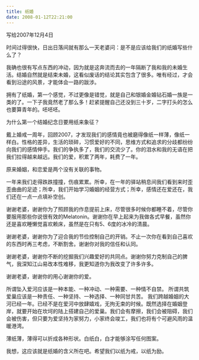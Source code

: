 ```yaml
---
title: 纸婚
date: 2008-01-12T22:21:00
---
```



写给2007年12月4日

<!--more-->

时间过得很快，日出日落间就有那么一天老婆问：是不是应该给我们的纸婚写些什么了？


我确也很有写点东西的冲动，因为就是这奔流而去的一年隔断了我和我的未婚生活。结婚自然就是结束未婚，这看似废话的结论其实包含了很多。唯有经过，才会看到沿途的风景，才能体会一路的跋涉。


拥有了纸婚，第一个感觉，不过更像是错觉，就是自己和银婚金婚钻石婚一族是一类的了。一下子我竟然老了那么多！赶紧提醒自己还没到三十岁，二字打头的怎么也要算青年的。呸呸呸。


为什么第一个结婚纪念日要用纸来象征？


戴上婚戒一周年，回顾2007，才发现我们的感情竟也被磨得像纸一样薄，像纸一样白。性格的差异，生活的琐碎，习惯爱好的不同，思维方式和追求的分歧都纷纷向我们的感情伸手。我们的争执多了，我们的交流少了。你的泪水和我的无语在把我们拉得越来越远。我们的爱，积累了两年，耗费了一年。


原来婚姻，和恋爱是两个没有关联的事物。


一年来我们走得跌跌撞撞，伤痕累累。所幸，在一年的驿站稍息间我们看到来时歪歪曲曲的足迹；所幸，我们开始学习婚姻的经营方式；所幸，感情还在爱还在，我们还在一点一点填补空创。


谢谢老婆，谢谢你为了照顾我的作息提前上床，尽管很多时候你都睡不着，尽管你要服用那些你说很有效的Melatonin。谢谢你在早上起来为我做各式早餐，虽然你还是喜欢睡懒觉喜欢赖床，虽然是在只有5、6度的冰冷的清晨。


谢谢老婆，谢谢你为了迎合我的节俭控制自己的开销。不止一次你在看到自己喜欢的东西时再三考虑，不断割舍。谢谢你对我的信任和认同。


谢谢老婆，谢谢你不断的挖掘我们兴趣爱好的共同点。谢谢你努力克制自己的脾气，我深知江山易改本性难移，我更知道你为我改变了许多许多。


谢谢老婆，谢谢你的用心谢谢你的爱。


所谓坠入爱河应该是一种本能、一种冲动、一种需要、一种情不自禁。
所谓共筑爱巢应该是一种责任、一种坚持、一种选择、一种同甘共苦。
我们跨越婚姻的大河已经一年。已经不是在爱河中放肆嬉戏，无拘无束的时候。既然选择在婚姻登岸，就要开始在坎坷的陆上搭建自己的爱巢。我们会有摩擦，我们会被阻碍，我们会被伤害，但只要为爱坚持为家努力，小家终会竣工，我们也将有个可避风雨的温暖港湾。


薄纸薄，薄得可以折成各种形状。白纸白，白才能够涂写任何图案。


我想，这应该就是纸婚的含义所在吧。希望我们以纸为戒，以纸为励。


